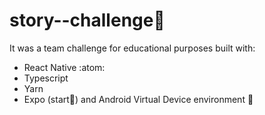 # story--challenge:orange:
It was a team challenge for educational purposes built with:
 
- React Native :atom:
- Typescript
- Yarn
- Expo (start:rocket:) and Android Virtual Device environment :iphone:



